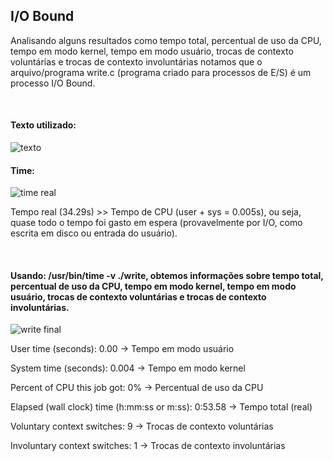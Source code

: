  ## I/O Bound

 Analisando alguns resultados como tempo total, percentual de uso da CPU, tempo em modo kernel, tempo em modo usuário, trocas de contexto voluntárias e trocas de contexto involuntárias notamos que o arquivo/programa write.c (programa criado para processos de E/S) é um processo I/O Bound.
<p>&nbsp;</p>

 #### Texto utilizado:

 ![texto](https://github.com/user-attachments/assets/a1d80702-1ec9-4200-b815-56c7618e25aa)


#### Time:

 ![time real](https://github.com/user-attachments/assets/c5ba7042-2488-4766-9b4e-f1a4ccbdf76c)




 
Tempo real (34.29s) >> Tempo de CPU (user + sys = 0.005s), ou seja, quase todo o tempo foi gasto em espera (provavelmente por I/O, como escrita em disco ou entrada do usuário).

<p>&nbsp;</p>

#### Usando: /usr/bin/time -v ./write, obtemos informações sobre tempo total, percentual de uso da CPU, tempo em modo kernel, tempo em modo usuário, trocas de contexto voluntárias e trocas de contexto involuntárias. 

 ![write final](https://github.com/user-attachments/assets/a504c660-f710-410d-9b3b-fdd92330e8e2)




   User time (seconds): 0.00       → Tempo em modo usuário
   
   System time (seconds): 0.004     → Tempo em modo kernel
   
   Percent of CPU this job got: 0% → Percentual de uso da CPU
   
   Elapsed (wall clock) time (h:mm:ss or m:ss): 0:53.58 → Tempo total (real)
   
   Voluntary context switches: 9    → Trocas de contexto voluntárias
   
   Involuntary context switches: 1  → Trocas de contexto involuntárias
